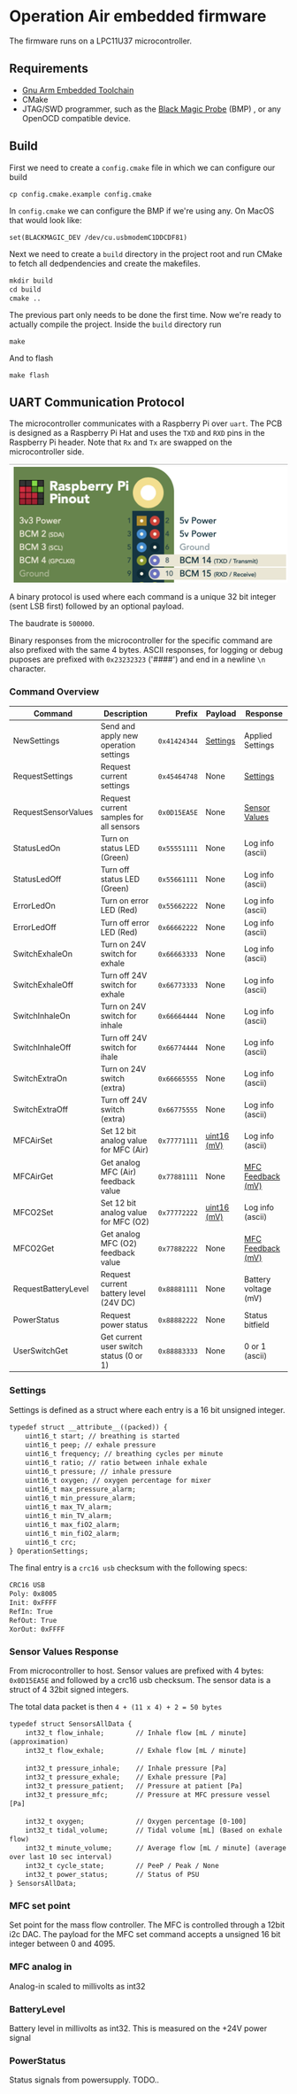 # Operation Air embedded firmware

The firmware runs on a LPC11U37 microcontroller.

## Requirements

* [Gnu Arm Embedded Toolchain](https://developer.arm.com/open-source/gnu-toolchain/gnu-rm/downloads)
* CMake
* JTAG/SWD programmer, such as the [Black Magic Probe](https://github.com/blacksphere/blackmagic/wiki) (BMP) , or any OpenOCD compatible device.


## Build

First we need to create a `config.cmake` file in which we can configure our build

```console
cp config.cmake.example config.cmake
```

In `config.cmake` we can configure the BMP if we're using any. On MacOS that would look like:

```
set(BLACKMAGIC_DEV /dev/cu.usbmodemC1DDCDF81)
```

Next we need to create a `build` directory in the project root and run CMake to fetch all dedpendencies and create the makefiles.

```console
mkdir build
cd build
cmake ..
```

The previous part only needs to be done the first time.
Now we're ready to actually compile the project. Inside the `build` directory run

```console
make
```

And to flash

```console
make flash
```


## UART Communication Protocol

The microcontroller communicates with a Raspberry Pi over `uart`. The PCB is designed as a Raspberry Pi Hat and uses the `TXD` and `RXD` pins in the Raspberry Pi header. Note that `Rx` and `Tx` are swapped on the microcontroller side.

![](img/uart_pinout.png)

A binary protocol is used where each command is a unique 32 bit integer (sent LSB first) followed by an optional payload.

The baudrate is `500000`.

Binary responses from the microcontroller for the specific command are also prefixed with the same 4 bytes. ASCII responses, for logging or debug puposes are prefixed with `0x23232323` ('####') and end in a newline `\n` character.

### Command Overview

| Command             | Description                             | Prefix     | Payload      | Response         |
| -------------       |---------------------------------------- | ---------: | ------------ | --------         |
| NewSettings         | Send and apply new operation settings   | `0x41424344` | [Settings](#Settings)   | Applied Settings |
| RequestSettings     | Request current settings                | `0x45464748` | None         | [Settings](#Settings) |
| RequestSensorValues | Request current samples for all sensors | `0x0D15EA5E` | None         | [Sensor Values](#Sensor-Values-Response)    |
| StatusLedOn         | Turn on status LED (Green)              | `0x55551111` | None         | Log info (ascii) |
| StatusLedOff        | Turn off status LED (Green)             | `0x55661111` | None         | Log info (ascii) |
| ErrorLedOn          | Turn on error LED (Red)                 | `0x55662222` | None         | Log info (ascii) |
| ErrorLedOff         | Turn off error LED (Red)                | `0x66662222` | None         | Log info (ascii) |
| SwitchExhaleOn      | Turn on 24V switch for exhale           | `0x66663333` | None         | Log info (ascii) |
| SwitchExhaleOff     | Turn off 24V switch for exhale          | `0x66773333` | None         | Log info (ascii) |
| SwitchInhaleOn      | Turn on 24V switch for inhale           | `0x66664444` | None         | Log info (ascii) |
| SwitchInhaleOff     | Turn off 24V switch for ihale           | `0x66774444` | None         | Log info (ascii) |
| SwitchExtraOn       | Turn on 24V switch (extra)              | `0x66665555` | None         | Log info (ascii) |
| SwitchExtraOff      | Turn off 24V switch (extra)             | `0x66775555` | None         | Log info (ascii) |
| MFCAirSet           | Set 12 bit analog value for MFC (Air)   | `0x77771111` | [uint16 (mV)](#MFC-set-point) | Log info (ascii) |
| MFCAirGet           | Get analog MFC (Air) feedback value     | `0x77881111` | None         | [MFC Feedback (mV)](MFC-analog-in)  |
| MFCO2Set            | Set 12 bit analog value for MFC (O2)    | `0x77772222` | [uint16 (mV)](#MFC-set-point) | Log info (ascii) |
| MFCO2Get            | Get analog MFC (O2) feedback value      | `0x77882222` | None         | [MFC Feedback (mV)](MFC-analog-in)  |
| RequestBatteryLevel | Request current battery level (24V DC)  | `0x88881111` | None         | Battery voltage (mV) |
| PowerStatus         | Request power status                    | `0x88882222` | None         | Status bitfield  |
| UserSwitchGet       | Get current user switch status (0 or 1) | `0x88883333` | None         | 0 or 1 (ascii)   |

### Settings

Settings is defined as a struct where each entry is a 16 bit unsigned integer.

```
typedef struct __attribute__((packed)) {
    uint16_t start; // breathing is started
    uint16_t peep; // exhale pressure
    uint16_t frequency; // breathing cycles per minute
    uint16_t ratio; // ratio between inhale exhale
    uint16_t pressure; // inhale pressure
    uint16_t oxygen; // oxygen percentage for mixer
    uint16_t max_pressure_alarm;
    uint16_t min_pressure_alarm;
    uint16_t max_TV_alarm;
    uint16_t min_TV_alarm;
    uint16_t max_fiO2_alarm;
    uint16_t min_fiO2_alarm;
    uint16_t crc;
} OperationSettings;
```

The final entry is a `crc16 usb` checksum with the following specs:

```
CRC16 USB
Poly: 0x8005
Init: 0xFFFF
RefIn: True
RefOut: True
XorOut: 0xFFFF
```


### Sensor Values Response

From microcontroller to host.
Sensor values are prefixed with 4 bytes: `0x0D15EA5E` and followed by a crc16 usb checksum. The sensor data is a struct of 4 32bit signed integers.

The total data packet is then `4 + (11 x 4) + 2 = 50 bytes`

```
typedef struct SensorsAllData {
    int32_t flow_inhale;        // Inhale flow [mL / minute] (approximation)
    int32_t flow_exhale;        // Exhale flow [mL / minute]

    int32_t pressure_inhale;    // Inhale pressure [Pa]
    int32_t pressure_exhale;    // Exhale pressure [Pa]
    int32_t pressure_patient;   // Pressure at patient [Pa]
    int32_t pressure_mfc;       // Pressure at MFC pressure vessel [Pa]

    int32_t oxygen;             // Oxygen percentage [0-100]
    int32_t tidal_volume;       // Tidal volume [mL] (Based on exhale flow)
    int32_t minute_volume;      // Average flow [mL / minute] (average over last 10 sec interval)
    int32_t cycle_state;        // PeeP / Peak / None
    int32_t power_status;       // Status of PSU
} SensorsAllData;
```

### MFC set point

Set point for the mass flow controller. The MFC is controlled through a 12bit i2c DAC. The payload for the MFC set command accepts a unsigned 16 bit integer between 0 and 4095.

### MFC analog in

Analog-in scaled to millivolts as int32

### BatteryLevel

Battery level in millivolts as int32. This is measured on the +24V power signal

### PowerStatus

Status signals from powersupply. TODO..